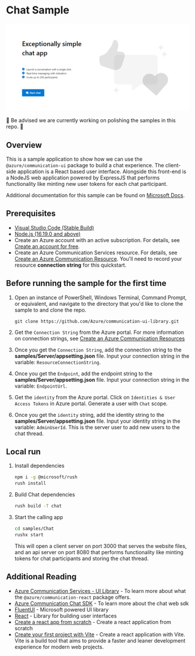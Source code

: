 # Chat Sample

![Homepage](./Media/homepage-sample-chat.png)

🚧 Be advised we are currently working on polishing the samples in this repo. 🚧

## Overview

This is a sample application to show how we can use the `@azure/communication-ui` package to build a chat experience.
The client-side application is a React based user interface. Alongside this front-end is a NodeJS web application powered by ExpressJS that performs functionality like minting new user tokens for each chat participant.

Additional documentation for this sample can be found on [Microsoft Docs](https://docs.microsoft.com/azure/communication-services/samples/chat-hero-sample).

## Prerequisites

- [Visual Studio Code (Stable Build)](https://code.visualstudio.com/Download)
- [Node.js (16.19.0 and above)](https://nodejs.org/en/download/)
- Create an Azure account with an active subscription. For details, see [Create an account for free](https://azure.microsoft.com/free/?WT.mc_id=A261C142F).
- Create an Azure Communication Services resource. For details, see [Create an Azure Communication Resource](https://docs.microsoft.com/azure/communication-services/quickstarts/create-communication-resource). You'll need to record your resource **connection string** for this quickstart.

## Before running the sample for the first time

1. Open an instance of PowerShell, Windows Terminal, Command Prompt, or equivalent, and navigate to the directory that you'd like to clone the sample to and clone the repo.

    ```shell
    git clone https://github.com/Azure/communication-ui-library.git
    ```

1. Get the `Connection String` from the Azure portal. For more information on connection strings, see [Create an Azure Communication Resources](https://docs.microsoft.com/azure/communication-services/quickstarts/create-communication-resource)
1. Once you get the `Connection String`, add the connection string to the **samples/Server/appsetting.json** file. Input your connection string in the variable: `ResourceConnectionString`.
1. Once you get the `Endpoint`, add the endpoint string to the **samples/Server/appsetting.json** file. Input your connection string in the variable: `EndpointUrl`.
1. Get the `identity` from the Azure portal. Click on `Identities & User Access Tokens` in Azure portal. Generate a user with `Chat` scope.
1. Once you get the `identity` string, add the identity string to the **samples/Server/appsetting.json** file. Input your identity string in the variable: `AdminUserId`. This is the server user to add new users to the chat thread.

## Local run

1. Install dependencies

    ```bash
    npm i -g @microsoft/rush
    rush install
    ```

1. Build Chat dependencies

    ```bash
    rush build -T chat
    ```

1. Start the calling app

    ```bash
    cd samples/Chat
    rushx start
    ```

    This will open a client server on port 3000 that serves the website files, and an api server on port 8080 that performs functionality like minting tokens for chat participants and storing the chat thread.

## Additional Reading

- [Azure Communication Services - UI Library](https://azure.github.io/communication-ui-library/) - To learn more about what the `@azure/communication-react` package offers.
- [Azure Communication Chat SDK](https://azuresdkdocs.blob.core.windows.net/$web/javascript/azure-communication-chat/1.0.0-beta.3/index.html) - To learn more about the chat web sdk
- [FluentUI](https://developer.microsoft.com/fluentui#/) - Microsoft powered UI library
- [React](https://reactjs.org/) - Library for building user interfaces
- [Create a react app from scratch](https://react.dev/learn/build-a-react-app-from-scratch) - Create a react application from scratch
- [Create your first project with Vite](https://vite.dev/guide/#scaffolding-your-first-vite-project) - Create a react application with Vite. Vite is a build tool that aims to provide a faster and leaner development experience for modern web projects.
